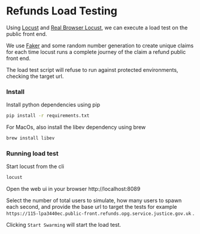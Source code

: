 # Refunds Load Testing

Using [Locust](https://github.com/locustio/locust) and [Real Browser Locust](https://github.com/nickboucart/realbrowserlocusts), we can execute a load test on the public front end.

We use [Faker](https://github.com/joke2k/faker) and some random number generation to create unique claims for each time locust runs a complete journey of the claim a refund public front end.

The load test script will refuse to run against protected environments, checking the target url.

### Install

Install python dependencies using pip

``` bash
pip install -r requirements.txt
```

For MacOs, also install the libev dependency using brew

``` bash
brew install libev
```

### Running load test

Start locust from the cli

``` bash
locust
```

Open the web ui in your browser http://localhost:8089

Select the number of total users to simulate, how many users to spawn each second, and provide the base url to target the tests for example `https://115-lpa3440ec.public-front.refunds.opg.service.justice.gov.uk` .

Clicking `Start Swarming` will start the load test.

